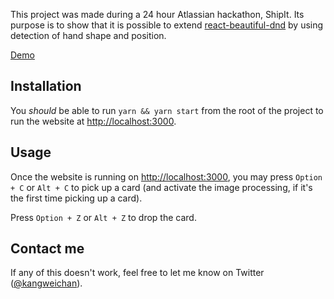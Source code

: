 This project was made during a 24 hour Atlassian hackathon, ShipIt. Its purpose is to show that it is possible to extend [react-beautiful-dnd](https://github.com/atlassian/react-beautiful-dnd) by using detection of hand shape and position.

[Demo](https://gfycat.com/whichwarmhearteddragonfly)

## Installation

You _should_ be able to run `yarn && yarn start` from the root of the project to run the website at [http://localhost:3000](http://localhost:3000).

## Usage

Once the website is running on [http://localhost:3000](http://localhost:3000), you may press `Option + C` or `Alt + C` to pick up a card (and activate the image processing, if it's the first time picking up a card).

Press `Option + Z` or `Alt + Z` to drop the card.

## Contact me

If any of this doesn't work, feel free to let me know on Twitter ([@kangweichan](https://twitter.com/kangweichan)).
